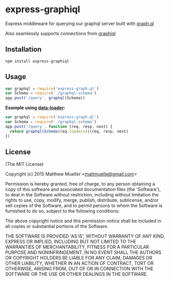 
# express-graphiql

  Express middleware for querying our graphql server built with [graph.ql](https://github.com/matthewmueller/graph.ql)

  Also seamlessly supports connections from  [graphiql](https://github.com/skevy/graphiql-app)

## Installation

```
npm install express-graphiql
```

## Usage

```js
var graphql = require('express-graph.ql')
var Schema = require('./graphql-schema')
app.post('/query', graphql(Schema))
```

**Example using [data-loader](https://github.com/facebook/dataloader):**

```js
var graphql = require('express-graph.ql')
var Schema = require('./graphql-schema')
app.post('/query', function (req, resp, next) {
  return graphql(Schema(req.loaders))(req, resp, next)
})
```

## License

(The MIT License)

Copyright (c) 2015 Matthew Mueller &lt;mattmuelle@gmail.com&gt;

Permission is hereby granted, free of charge, to any person obtaining
a copy of this software and associated documentation files (the
'Software'), to deal in the Software without restriction, including
without limitation the rights to use, copy, modify, merge, publish,
distribute, sublicense, and/or sell copies of the Software, and to
permit persons to whom the Software is furnished to do so, subject to
the following conditions:

The above copyright notice and this permission notice shall be
included in all copies or substantial portions of the Software.

THE SOFTWARE IS PROVIDED 'AS IS', WITHOUT WARRANTY OF ANY KIND,
EXPRESS OR IMPLIED, INCLUDING BUT NOT LIMITED TO THE WARRANTIES OF
MERCHANTABILITY, FITNESS FOR A PARTICULAR PURPOSE AND NONINFRINGEMENT.
IN NO EVENT SHALL THE AUTHORS OR COPYRIGHT HOLDERS BE LIABLE FOR ANY
CLAIM, DAMAGES OR OTHER LIABILITY, WHETHER IN AN ACTION OF CONTRACT,
TORT OR OTHERWISE, ARISING FROM, OUT OF OR IN CONNECTION WITH THE
SOFTWARE OR THE USE OR OTHER DEALINGS IN THE SOFTWARE.
